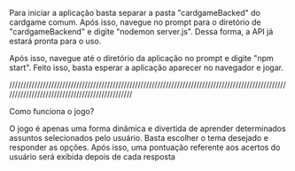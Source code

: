 Para iniciar a aplicação basta separar a pasta "cardgameBacked" do cardgame comum. Após isso, navegue no prompt para o diretório de "cardgameBackend" e digite "nodemon server.js". Dessa forma, a API já estará pronta para o uso.

Após isso, navegue até o diretório da aplicação no prompt e digite "npm start". Feito isso, basta esperar a aplicação aparecer no navegador e jogar.

///////////////////////////////////////////////////////////////////////////////////////////////////////////////////////////////////////////////

Como funciona o jogo?

O jogo é apenas uma forma dinâmica e divertida de aprender determinados assuntos selecionados pelo usuário.
Basta escolher o tema desejado e responder as opções. Após isso, uma pontuação referente aos acertos do usuário será exibida depois de cada resposta
